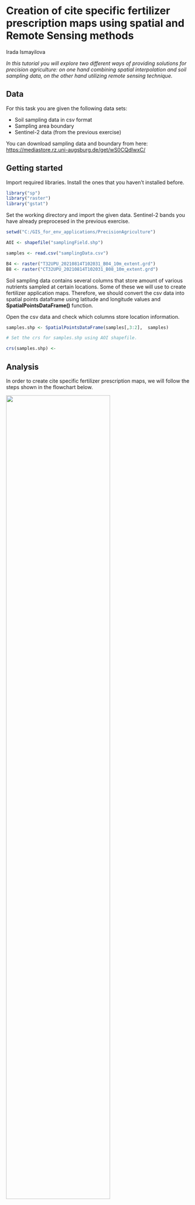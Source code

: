 Creation of cite specific fertilizer prescription maps using spatial and
Remote Sensing methods
================
Irada Ismayilova

*In this tutorial you will explore two different ways of providing
solutions for precision agriculture: on one hand combining spatial
interpolation and soil sampling data, on the other hand utilizing remote
sensing technique.*

## Data

For this task you are given the following data sets:

- Soil sampling data in csv format
- Sampling area boundary
- Sentinel-2 data (from the previous exercise)

You can download sampling data and boundary from here:
<https://mediastore.rz.uni-augsburg.de/get/wS0CQdIwxC/>

## Getting started

Import required libraries. Install the ones that you haven’t installed
before.

``` r
library("sp")
library("raster")
library("gstat")
```

Set the working directory and import the given data. Sentinel-2 bands
you have already preprocesed in the previous exercise.

``` r
setwd("C:/GIS_for_env_applications/PrecisionAgriculture")

AOI <- shapefile("samplingField.shp")

samples <- read.csv("samplingData.csv")

B4 <- raster("T32UPU_20210814T102031_B04_10m_extent.grd")
B8 <- raster("CT32UPU_20210814T102031_B08_10m_extent.grd")
```

Soil sampling data contains several columns that store amount of various
nutrients sampled at certain locations. Some of these we will use to
create fertilizer application maps. Therefore, we should convert the csv
data into spatial points dataframe using latitude and longitude values
and **SpatialPointsDataFrame()** function.

Open the csv data and check which columns store location information.

``` r
samples.shp <- SpatialPointsDataFrame(samples[,3:2],  samples)

# Set the crs for samples.shp using AOI shapefile.

crs(samples.shp) <- 
```

## Analysis

In order to create cite specific fertilizer prescription maps, we will
follow the steps shown in the flowchart below.

<img
src="C:/Users/ismayiir/Desktop/R_Github/PrecisionAgriculture/Workflow.png"
style="width:75.0%" />

We are given only information at certain points. However, for
prescribing fertilizer amount we need to extend the sampling information
to the whole field. We can achieve this by interpolating sampling
points. In this tutorial we will use Inverse Distance Weighted (IDW)
method.

**IDW** method is based on weighting the points where the influence of
one point relative to another one declines as the distance to unknown
point increases.

In R we can use \*\*gstat\* package to perform IDW. Yet, we first have
to create an empty meshgrid into which interpolated values will be
saved.

``` r
#create a dataframe that takes the extent of AOI and creates 50000 sampes

field.grid <- as.data.frame(spsample(AOI, "regular", n=50000))

#give the column names and populate them with x & y values

names(field.grid) <- c("X", "Y")

coordinates(field.grid) <- c("X", "Y")

#convert the spatial points into spatial pixels and then into spatial Grid

gridded(field.grid) <- TRUE  

fullgrid(field.grid) <- TRUE  

# Add the projection information to the empty grid

proj4string(field.grid) <- proj4string(samples.shp)
```

**KDW Interpolation**

For the next steps we need to have potassium and phosporus information
from the soil sampling data. Therefore, we will interpolate this
columns.

Interpolate potassium content (K_ppm). This column contains potassium
amount i measured in parts per million (ppm).

``` r
K.idw <- gstat::idw(K_ppm ~ 1, samples.shp, newdata=field.grid, idp=2.0)

#convert the results into raster

K.idw.raster <- raster(K.idw)

#plot the results
```

In order to calculate amount of the needed K20 fertilizer, will first
have to convert potassium values from ppm to kg/ ha.

The conversion ppm to kg/ is not straightforward and requires
information on many different parameters (e.g. bulk density of the
soil). Therefore, you can refer to the values below in order to
reclassify the interpolated potassium raster. Note that you have already
done reclassification before.

- 0 - 45 -\> 100
- 45 - 90 -\> 200
- 90 - 135 -\> 300
- 135 - 180 -\> 400
- 180 - 225 -\> 500
- 225 - 292 -\> 600

``` r
reclass.matrix <-

reclass.matrix.reshape <-

K.reclassified <- reclassify()

plot(K.reclassified)
```

Now your reclassified raster contains potassium amount in kg. Based on
this value we can create a K2O fertilizer prescription map that shows
how much of potash should be given to the certain areas of the field.

This is another reclassification task that follows the following values:

- 0 - 100 -\> 80
- 101 - 200 -\> 60
- 201 - 300 -\> 40
- 301 - 400 -\> 40
- 401 - 500 -\> 40
- 500 - Inf -\> 0

``` r
#define the amount of the potash fertilize by reclassifying K.reclassified
```

Phosphate fertilizer application procedure is similar to the potassium.
Meaning, plant available phosphorus must be interpolated and based on
the existing formula fertilizer application map can be created.

In Agriculture, usually, only plant available phosphorus matters as the
other forms of it cannot be utilized by plants. Plant available
phosphorus is stored in the P_AI_ratio column.

``` r
#interpolate plant available phosphorus

P.idw <- gstat::idw()
P.idw.raster <- raster(P.idw)

#P2o5 fertilizer amount for prescription can be calculated using the following formula

P2O5 <- (20-P.idw.raster)*4*(P.idw.raster <20) 

plot(P2O5)
```

We will now calculate NDVI based nitrogen amount to prescribe. Using the
previously learned techniques calculate NDVI from the Sentinel-2 images,
clip it to the extent of the AOI.

``` r
NDVI <- 

NDVI.clip <- raster::crop()
```

Before we can calculate the needed amount of nitrogen we require have to
calculate Sufficiency Index (SI) first. SI is calculated based on the
following formula: **NDVI/NDVImax**, where NDVImax is the maximum value
of the NDVI.

``` r
#check for the maximum value of NDVI

summary(NDVI)

#calculate SI

SI <- 
```

Calculate the needed NDVI based nitrogen amount following the given
formula.

``` r
#convert the raster data into dataframe

image1<- as.data.frame(SI, row.names=NULL, optional=FALSE, xy=TRUE, 
                       na.rm=FALSE, long=FALSE)

#using if else statement calculate N application amount
image1$SI <- ifelse(SI$layer < 0.4, 0, ifelse(SI$layer < 0.6, 180*(SI$layer-0.4)/0.2, 
                                              ifelse(SI$layer< 1.0, 20+160* sqrt((1-SI$layer)/0.4),20 )))


#convert the dataframe back to raster using x and y values

dfr <- rasterFromXYZ(image1) 

plot(dfr)
```

Now you should have three different fertilizer application maps.
